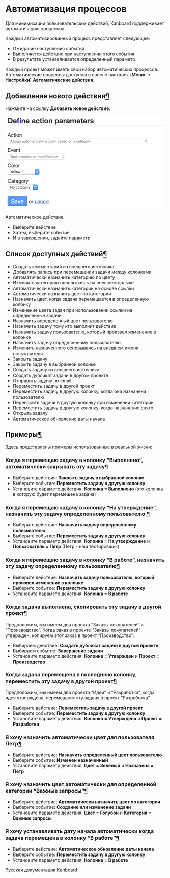 Автоматизация процессов
=======================


Для минимизации пользовательских действий, Kanboard поддерживает автоматизацию процессов.

Каждый автоматизированный процесс представляет следующее:

-   Ожидание наступления события
-   Выполняется действие при наступлении этого события
-   В результате устанавливается определенный параметр

Каждый проект может иметь свой набор автоматических процессов. Автоматические процессы доступны в панеле настроек (**Меню** -\> **Настройки**) **Автоматические действия**.


Добавление нового действия[¶](#add-a-new-action "Ссылка на этот заголовок")
---------------------------------------------------------------------------


Нажмите на ссылку **Добавить новое действие**.

![Automatique action](../screenshots/automatic-action-creation.png)

Автоматическое действие.


-   Выберите действие
-   Затем, выберите событие
-   И в завершении, задайте параметр


Список доступных действий[¶](#list-of-available-actions "Ссылка на этот заголовок")
-----------------------------------------------------------------------------------


-   Создать комментарий из внешнего источника
-   Добавлять запись при перемещении задачи между колонками
-   Автоматически назначить категорию по цвету
-   Изменить категорию основываясь на внешнем ярлыке
-   Автоматически назначить категории на основе ссылки
-   Автоматически назначить цвет по категории
-   Назначить цвет, когда задача перемещается в определенную колонку
-   Изменение цвета задач при использовании ссылки на определенные задачи
-   Назначить определенный цвет пользователю
-   Назначить задачу тому кто выполнит действие
-   Назначить задачу пользователю, который произвел изменение в колонке
-   Назначить задачу определенному пользователю
-   Изменить назначенного основываясь на внешнем имени пользователя
-   Закрыть задачу
-   Закрыть задачу в выбранной колонке
-   Создать задачу из внешнего источника
-   Создать дубликат задачи в другом проекте
-   Отправить задачу по email
-   Переместить задачу в другой проект
-   Переместить задачу в другую колонку, когда она назначена пользователю
-   Переносить задачи в другую колонку при изменении категории
-   Переместить задачу в другую колонку, когда назначение снято
-   Открыть задачу
-   Автоматическое обновление даты начала


Примеры[¶](#examples "Ссылка на этот заголовок")
------------------------------------------------


Здесь представлены примеры использованные в реальной жизни:

### Когда я перемещаю задачу в колонку “Выполнено”, автоматически закрывать эту задачу[¶](#when-i-move-a-task-to-the-column-done-automatically-close-this-task "Ссылка на этот заголовок")

-   Выберите действия: **Закрыть задачу в выбранной колонке**
-   Выберите событие: **Переместить задачу в другую колонку**
-   Установите параметр действия: **Колонка = Выполнено** (это колонка в которую будет перемещена задача)

### Когда я перемещаю задачу в колонку “На утверждение”, назначить эту задачу определенному пользователю.[¶](#when-i-move-a-task-to-the-column-to-be-validated-assign-this-task-to-a-specific-user "Ссылка на этот заголовок")

-   Выберите действие: **Назначить задачу определенному пользователю**
-   Выберите событие: **Переместить задачу в другую колонку**
-   Установите параметр действия: **Колонка = На утверждение** и **Пользователь = Петр** (Петр - наш тестировщик)

### Когда я перемещаю задачу в колонку “В работе”, назначить эту задачу определенному пользователю[¶](#when-i-move-a-task-to-the-column-work-in-progress-assign-this-task-to-the-current-user "Ссылка на этот заголовок")

-   Выберите действие: **Назначить задачу пользователю, который произвел изменение в колонке**
-   Выберите событие: **Переместить задачу в другую колонку**
-   Установите параметр действия: **Колонка = В работе**


### Когда задача выполнена, скопировать эту задачу в другой проект[¶](#when-a-task-is-completed-duplicate-this-task-to-another-project "Ссылка на этот заголовок")

Предположим, мы имеем два проекта “Заказы покупателей” и “Производство”. Когда заказ в проекте “Заказы покупателей” утвержден, копируем этот заказ в проект “Производство”.

-   Выбираем действие: **Создать дубликат задачи в другом проекте**
-   Выбираем событие: **Завершение задачи**
-   Установите параметр действия: **Колонка = Утвержден** и **Проект = Производство**


### Когда задача перемещена в последнюю колонку, переместить эту задачу в другой проект[¶](#when-a-task-is-moved-to-the-last-column-move-the-exact-same-task-to-another-project "Ссылка на этот заголовок")


Предположим, мы имеем два проекта “Идеи” и “Разработка”, когда идея утверждена, перемещаем эту задачу в проект “Разработка”.

-   Выберите действие: **Переместить задачу в другой проект**
-   Выберите событие: **Переместить задачу в другую колонку**
-   Установите параметр действия: **Колонка = Утверждена** и **Проект = Разработка**

### Я хочу назначить автоматически цвет для пользователя Петр[¶](#i-want-to-assign-automatically-a-color-to-the-user-bob "Ссылка на этот заголовок")

-   Выберите действие: **Назначить определенный цвет пользователю**
-   Выберите событие: **Изменен назначенный**
-   Установите параметр действия: **Цвет = Зеленый** и **Назначена = Петр**


### Я хочу назначить цвет автоматически для определенной категории “Важные запросы”[¶](#i-want-to-assign-a-color-automatically-to-the-defined-category-feature-request "Ссылка на этот заголовок")

-   Выберите действие: **Автоматически назначить цвет по категории**
-   Выберите событие: **Создание или изменение задачи**
-   Установите параметр действия: **Цвет = Голубой** и **Категория = Важные запросы**


### Я хочу устанавливать дату начала автоматически когда задача перемещена в колонку “В работе”[¶](#i-want-to-set-the-start-date-automatically-when-the-task-is-moved-to-the-column-work-in-progress "Ссылка на этот заголовок")

-   Выберите действие: **Автоматическое обновление даты начала**
-   Выберите событие: **Переместить задачу в другую колонку**
-   Установите параметр действия: **Колонка = В работе**



[Русская документация Kanboard](http://kanboard.ru/doc/)

